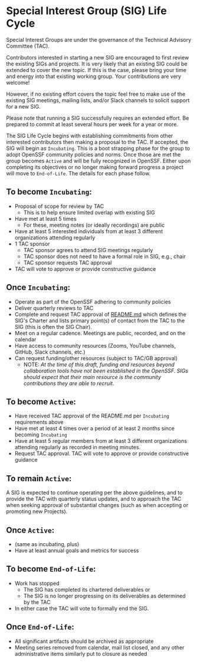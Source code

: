 # Special Interest Group (SIG) Life Cycle

Special Interest Groups are under the governance of the Technical Advisory Committee (TAC).

Contributors interested in starting a new SIG are encouraged to first review the existing
SIGs and projects. It is very likely that an existing SIG could be extended to
cover the new topic. If this is the case, please bring your time and energy into that existing working
group. Your contributions are very welcome!

However, if no existing effort covers the topic feel free to make use of the existing SIG
meetings, mailing lists, and/or Slack channels to solicit support for a new SIG.

Please note that running a SIG successfully requires an extended effort.
Be prepared to commit at least several hours per week for a year or more.

The SIG Life Cycle begins with establishing commitments from other interested
contributors then making a proposal to the TAC. If accepted, the
SIG will begin as `Incubating`. This is a boot strapping phase for the group to adopt
OpenSSF community policies and norms. Once those are met the group becomes `Active` and will be
fully recognized in OpenSSF. Either upon completing its objectives or no longer making forward
progress a project will move to `End-of-Life`. The details for each phase follow.

## To become `Incubating`:

* Proposal of scope for review by TAC
    * This is to help ensure limited overlap with existing SIG
* Have met at least 5 times
    * For these, meeting notes (or ideally recordings) are public
* Have at least 5 interested individuals from at least 3 different organizations attending regularly
* 1 TAC sponsor
    * TAC sponsor agrees to attend SIG meetings regularly
    * TAC sponsor does not need to have a formal role in SIG, e.g., chair
    * TAC sponsor requests TAC approval 
* TAC will vote to approve or provide constructive guidance

## Once `Incubating`:

* Operate as part of the OpenSSF adhering to community policies
* Deliver quarterly reviews to TAC
* Complete and request TAC approval of [README.md](https://github.com/ossf/project-template/blob/main/README.md) which defines the SIG's Charter and lists primary point(s) of contact from the TAC to the SIG (this is often the SIG Chair).
* Meet on a regular cadence. Meetings are public, recorded, and on the calendar
* Have access to community resources (Zooms, YouTube channels, GitHub, Slack channels, etc.)
* Can request funding/other resources (subject to TAC/GB approval)
    * NOTE: _At the time of this draft, funding and resources beyond collaboration tools have not
    been established in the OpenSSF. SIGs should expect that their main resource is the
    community contributions they are able to recruit._

## To become `Active`:

* Have received TAC approval of the README.md per `Incubating` requirements above
* Have met at least 4 times over a period of at least 2 months since becoming `Incubating`
* Have at least 5 regular members from at least 3 different organizations attending regularly as
recorded in meeting minutes.
* Request TAC approval. TAC will vote to approve or provide constructive guidance

## To remain `Active`:

A SIG is expected to continue operating per the above guidelines, and to provide the TAC with quarterly status updates, and to approach the TAC when seeking approval of substantial changes (such as when accepting or promoting new Projects).

## Once `Active`:

* (same as incubating, plus)
* Have at least annual goals and metrics for success

## To become `End-of-Life`:

* Work has stopped
    * The SIG has completed its chartered deliverables
    or
    * The SIG is no longer progressing on its deliverables as determined by the TAC
* In either case the TAC will vote to formally end the SIG.

## Once `End-of-Life`:

* All significant artifacts should be archived as appropriate
* Meeting series removed from calendar, mail list closed, and any other administrative items
  similarly put to closure as needed
